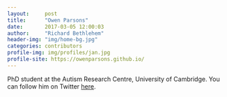 ```yaml
---
layout:     post
title:      "Owen Parsons"
date:       2017-03-05 12:00:03
author:     "Richard Bethlehem"
header-img: "img/home-bg.jpg"
categories: contributors
profile-img: img/profiles/jan.jpg
profile-site: https://owenparsons.github.io/
---
```


PhD student at the Autism Research Centre, University of Cambridge. You can follow him on Twitter [here](https://twitter.com/oeparsons).

